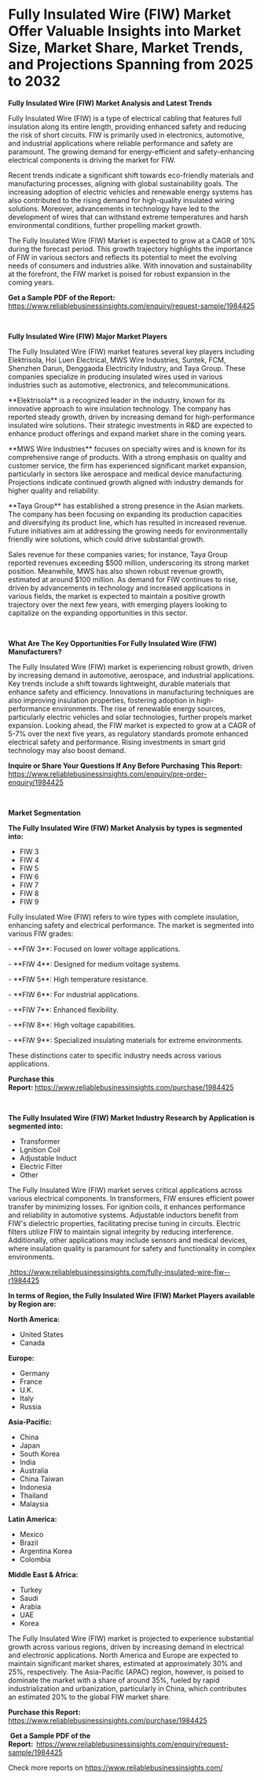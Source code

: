 <p><h1>Fully Insulated Wire (FIW) Market Offer Valuable Insights into Market Size, Market Share, Market Trends, and Projections Spanning from 2025 to 2032</h1></p><p><strong>Fully Insulated Wire (FIW) Market Analysis and Latest Trends</strong></p>
<p><p>Fully Insulated Wire (FIW) is a type of electrical cabling that features full insulation along its entire length, providing enhanced safety and reducing the risk of short circuits. FIW is primarily used in electronics, automotive, and industrial applications where reliable performance and safety are paramount. The growing demand for energy-efficient and safety-enhancing electrical components is driving the market for FIW.</p><p>Recent trends indicate a significant shift towards eco-friendly materials and manufacturing processes, aligning with global sustainability goals. The increasing adoption of electric vehicles and renewable energy systems has also contributed to the rising demand for high-quality insulated wiring solutions. Moreover, advancements in technology have led to the development of wires that can withstand extreme temperatures and harsh environmental conditions, further propelling market growth.</p><p>The Fully Insulated Wire (FIW) Market is expected to grow at a CAGR of 10% during the forecast period. This growth trajectory highlights the importance of FIW in various sectors and reflects its potential to meet the evolving needs of consumers and industries alike. With innovation and sustainability at the forefront, the FIW market is poised for robust expansion in the coming years.</p></p>
<p><strong>Get a Sample PDF of the Report:&nbsp;</strong> <a href="https://www.reliablebusinessinsights.com/enquiry/request-sample/1984425?utm_campaign=39&utm_medium=2&utm_source=Github&utm_content=ia&utm_term=05022025&utm_id=fully-insulated-wire-fiw">https://www.reliablebusinessinsights.com/enquiry/request-sample/1984425</a></p>
<p>&nbsp;</p>
<p><strong>Fully Insulated Wire (FIW) Major Market Players</strong></p>
<p><p>The Fully Insulated Wire (FIW) market features several key players including Elektrisola, Hoi Luen Electrical, MWS Wire Industries, Suntek, FCM, Shenzhen Darun, Denggaoda Electricity Industry, and Taya Group. These companies specialize in producing insulated wires used in various industries such as automotive, electronics, and telecommunications.</p><p>**Elektrisola** is a recognized leader in the industry, known for its innovative approach to wire insulation technology. The company has reported steady growth, driven by increasing demand for high-performance insulated wire solutions. Their strategic investments in R&D are expected to enhance product offerings and expand market share in the coming years.</p><p>**MWS Wire Industries** focuses on specialty wires and is known for its comprehensive range of products. With a strong emphasis on quality and customer service, the firm has experienced significant market expansion, particularly in sectors like aerospace and medical device manufacturing. Projections indicate continued growth aligned with industry demands for higher quality and reliability.</p><p>**Taya Group** has established a strong presence in the Asian markets. The company has been focusing on expanding its production capacities and diversifying its product line, which has resulted in increased revenue. Future initiatives aim at addressing the growing needs for environmentally friendly wire solutions, which could drive substantial growth.</p><p>Sales revenue for these companies varies; for instance, Taya Group reported revenues exceeding $500 million, underscoring its strong market position. Meanwhile, MWS has also shown robust revenue growth, estimated at around $100 million. As demand for FIW continues to rise, driven by advancements in technology and increased applications in various fields, the market is expected to maintain a positive growth trajectory over the next few years, with emerging players looking to capitalize on the expanding opportunities in this sector.</p></p>
<p>&nbsp;</p>
<p><strong>What Are The Key Opportunities For Fully Insulated Wire (FIW) Manufacturers?</strong></p>
<p><p>The Fully Insulated Wire (FIW) market is experiencing robust growth, driven by increasing demand in automotive, aerospace, and industrial applications. Key trends include a shift towards lightweight, durable materials that enhance safety and efficiency. Innovations in manufacturing techniques are also improving insulation properties, fostering adoption in high-performance environments. The rise of renewable energy sources, particularly electric vehicles and solar technologies, further propels market expansion. Looking ahead, the FIW market is expected to grow at a CAGR of 5-7% over the next five years, as regulatory standards promote enhanced electrical safety and performance. Rising investments in smart grid technology may also boost demand.</p></p>
<p><strong>Inquire or Share Your Questions If Any Before Purchasing This Report:</strong> <a href="https://www.reliablebusinessinsights.com/enquiry/pre-order-enquiry/1984425?utm_campaign=39&utm_medium=2&utm_source=Github&utm_content=ia&utm_term=05022025&utm_id=fully-insulated-wire-fiw">https://www.reliablebusinessinsights.com/enquiry/pre-order-enquiry/1984425</a></p>
<p>&nbsp;</p>
<p><strong>Market Segmentation</strong></p>
<p><strong>The Fully Insulated Wire (FIW) Market Analysis by types is segmented into:</strong></p>
<p><ul><li>FIW 3</li><li>FIW 4</li><li>FIW 5</li><li>FIW 6</li><li>FIW 7</li><li>FIW 8</li><li>FIW 9</li></ul></p>
<p><p>Fully Insulated Wire (FIW) refers to wire types with complete insulation, enhancing safety and electrical performance. The market is segmented into various FIW grades: </p><p>- **FIW 3**: Focused on lower voltage applications.  </p><p>- **FIW 4**: Designed for medium voltage systems.  </p><p>- **FIW 5**: High temperature resistance.  </p><p>- **FIW 6**: For industrial applications.  </p><p>- **FIW 7**: Enhanced flexibility.  </p><p>- **FIW 8**: High voltage capabilities.  </p><p>- **FIW 9**: Specialized insulating materials for extreme environments. </p><p>These distinctions cater to specific industry needs across various applications.</p></p>
<p><strong>Purchase this Report:&nbsp;</strong><a href="https://www.reliablebusinessinsights.com/purchase/1984425?utm_campaign=39&utm_medium=2&utm_source=Github&utm_content=ia&utm_term=05022025&utm_id=fully-insulated-wire-fiw">https://www.reliablebusinessinsights.com/purchase/1984425</a></p>
<p>&nbsp;</p>
<p><strong>The Fully Insulated Wire (FIW) Market Industry Research by Application is segmented into:</strong></p>
<p><ul><li>Transformer</li><li>Lgnition Coil</li><li>Adjustable Induct</li><li>Electric Filter</li><li>Other</li></ul></p>
<p><p>The Fully Insulated Wire (FIW) market serves critical applications across various electrical components. In transformers, FIW ensures efficient power transfer by minimizing losses. For ignition coils, it enhances performance and reliability in automotive systems. Adjustable inductors benefit from FIW's dielectric properties, facilitating precise tuning in circuits. Electric filters utilize FIW to maintain signal integrity by reducing interference. Additionally, other applications may include sensors and medical devices, where insulation quality is paramount for safety and functionality in complex environments.</p></p>
<p><a href="https://www.reliablebusinessinsights.com/fully-insulated-wire-fiw--r1984425?utm_campaign=39&utm_medium=2&utm_source=Github&utm_content=ia&utm_term=05022025&utm_id=fully-insulated-wire-fiw">&nbsp;https://www.reliablebusinessinsights.com/fully-insulated-wire-fiw--r1984425</a></p>
<p><strong>In terms of Region, the Fully Insulated Wire (FIW) Market Players available by Region are:</strong></p>
<p>
    <p> <strong> North America: </strong>
        <ul>
            <li>United States</li>
            <li>Canada</li>
        </ul>
        </p> 
    <p> <strong> Europe: </strong>
        <ul>
            <li>Germany</li>
            <li>France</li>
            <li>U.K.</li>
            <li>Italy</li>
            <li>Russia</li>
        </ul>
        </p> 
    <p> <strong> Asia-Pacific: </strong>
        <ul>
            <li>China</li>
            <li>Japan</li>
            <li>South Korea</li>
            <li>India</li>
            <li>Australia</li>
            <li>China Taiwan</li>
            <li>Indonesia</li>
            <li>Thailand</li>
            <li>Malaysia</li>
        </ul>
        </p> 
    <p> <strong> Latin America: </strong>
        <ul>
            <li>Mexico</li>
            <li>Brazil</li>
            <li>Argentina Korea</li>
            <li>Colombia</li>
        </ul>
        </p> 
    <p> <strong> Middle East & Africa: </strong>
        <ul>
            <li>Turkey</li>
            <li>Saudi</li>
            <li>Arabia</li>
            <li>UAE</li>
            <li>Korea</li>
        </ul>
    </p>
    </p>
<p><p>The Fully Insulated Wire (FIW) market is projected to experience substantial growth across various regions, driven by increasing demand in electrical and electronic applications. North America and Europe are expected to maintain significant market shares, estimated at approximately 30% and 25%, respectively. The Asia-Pacific (APAC) region, however, is poised to dominate the market with a share of around 35%, fueled by rapid industrialization and urbanization, particularly in China, which contributes an estimated 20% to the global FIW market share.</p></p>
<p><strong>Purchase this Report: </strong><a href="https://www.reliablebusinessinsights.com/purchase/1984425?utm_campaign=39&utm_medium=2&utm_source=Github&utm_content=ia&utm_term=05022025&utm_id=fully-insulated-wire-fiw">https://www.reliablebusinessinsights.com/purchase/1984425</a></p>
<p>&nbsp;<strong>Get a Sample PDF of the Report:&nbsp;&nbsp;</strong><a href="https://www.reliablebusinessinsights.com/enquiry/request-sample/1984425?utm_campaign=39&utm_medium=2&utm_source=Github&utm_content=ia&utm_term=05022025&utm_id=fully-insulated-wire-fiw">https://www.reliablebusinessinsights.com/enquiry/request-sample/1984425</a></p>
<p><strong></strong></p>
<p>Check more reports on <a href="https://www.reliablebusinessinsights.com/?utm_campaign=39&utm_medium=2&utm_source=Github&utm_content=ia&utm_term=05022025&utm_id=fully-insulated-wire-fiw">https://www.reliablebusinessinsights.com/</a></p>